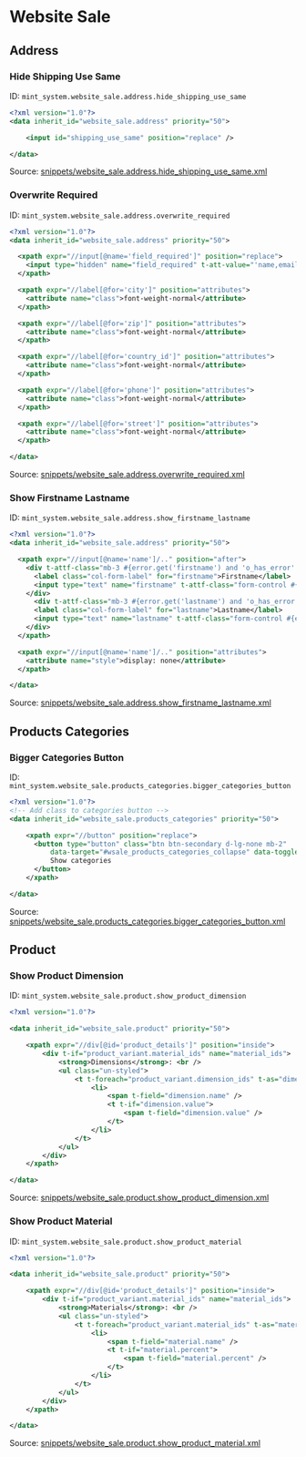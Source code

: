 # Website Sale
## Address  
### Hide Shipping Use Same  
ID: `mint_system.website_sale.address.hide_shipping_use_same`  
```xml
<?xml version="1.0"?>
<data inherit_id="website_sale.address" priority="50">

    <input id="shipping_use_same" position="replace" />

</data>
```
Source: [snippets/website_sale.address.hide_shipping_use_same.xml](https://github.com/Mint-System/Odoo-Build/tree/14.0/snippets/website_sale.address.hide_shipping_use_same.xml)

### Overwrite Required  
ID: `mint_system.website_sale.address.overwrite_required`  
```xml
<?xml version="1.0"?>
<data inherit_id="website_sale.address" priority="50">

  <xpath expr="//input[@name='field_required']" position="replace">
    <input type="hidden" name="field_required" t-att-value="'name,email'" />
  </xpath>

  <xpath expr="//label[@for='city']" position="attributes">
    <attribute name="class">font-weight-normal</attribute>
  </xpath>

  <xpath expr="//label[@for='zip']" position="attributes">
    <attribute name="class">font-weight-normal</attribute>
  </xpath>

  <xpath expr="//label[@for='country_id']" position="attributes">
    <attribute name="class">font-weight-normal</attribute>
  </xpath>

  <xpath expr="//label[@for='phone']" position="attributes">
    <attribute name="class">font-weight-normal</attribute>
  </xpath>

  <xpath expr="//label[@for='street']" position="attributes">
    <attribute name="class">font-weight-normal</attribute>
  </xpath>

</data>

```
Source: [snippets/website_sale.address.overwrite_required.xml](https://github.com/Mint-System/Odoo-Build/tree/14.0/snippets/website_sale.address.overwrite_required.xml)

### Show Firstname Lastname  
ID: `mint_system.website_sale.address.show_firstname_lastname`  
```xml
<?xml version="1.0"?>
<data inherit_id="website_sale.address" priority="50">

  <xpath expr="//input[@name='name']/.." position="after">
    <div t-attf-class="mb-3 #{error.get('firstname') and 'o_has_error' or ''} col-lg-12 div_firstname">
      <label class="col-form-label" for="firstname">Firstname</label>
      <input type="text" name="firstname" t-attf-class="form-control #{error.get('firstname') and 'is-invalid' or ''}" t-att-value="'firstname' in checkout and checkout['firstname']"/>
    </div>
      <div t-attf-class="mb-3 #{error.get('lastname') and 'o_has_error' or ''} col-lg-12 div_lastname">
      <label class="col-form-label" for="lastname">Lastname</label>
      <input type="text" name="lastname" t-attf-class="form-control #{error.get('lastname') and 'is-invalid' or ''}" t-att-value="'lastname' in checkout and checkout['lastname']"/>
    </div>
  </xpath>

  <xpath expr="//input[@name='name']/.." position="attributes">
    <attribute name="style">display: none</attribute>
  </xpath>

</data>

```
Source: [snippets/website_sale.address.show_firstname_lastname.xml](https://github.com/Mint-System/Odoo-Build/tree/14.0/snippets/website_sale.address.show_firstname_lastname.xml)

## Products Categories  
### Bigger Categories Button  
ID: `mint_system.website_sale.products_categories.bigger_categories_button`  
```xml
<?xml version="1.0"?>
<!-- Add class to categories button -->
<data inherit_id="website_sale.products_categories" priority="50">

    <xpath expr="//button" position="replace">
      <button type="button" class="btn btn-secondary d-lg-none mb-2"
          data-target="#wsale_products_categories_collapse" data-toggle="collapse">
          Show categories
      </button>
    </xpath>

</data>

```
Source: [snippets/website_sale.products_categories.bigger_categories_button.xml](https://github.com/Mint-System/Odoo-Build/tree/14.0/snippets/website_sale.products_categories.bigger_categories_button.xml)

## Product  
### Show Product Dimension  
ID: `mint_system.website_sale.product.show_product_dimension`  
```xml
<?xml version="1.0"?>

<data inherit_id="website_sale.product" priority="50">

    <xpath expr="//div[@id='product_details']" position="inside">
        <div t-if="product_variant.material_ids" name="material_ids">
            <strong>Dimensions</strong>: <br />
            <ul class="un-styled">
                <t t-foreach="product_variant.dimension_ids" t-as="dimension">
                    <li>
                        <span t-field="dimension.name" />
                        <t t-if="dimension.value">
                            <span t-field="dimension.value" />
                        </t>
                    </li>
                </t>
            </ul>
        </div>
    </xpath>

</data>
```
Source: [snippets/website_sale.product.show_product_dimension.xml](https://github.com/Mint-System/Odoo-Build/tree/14.0/snippets/website_sale.product.show_product_dimension.xml)

### Show Product Material  
ID: `mint_system.website_sale.product.show_product_material`  
```xml
<?xml version="1.0"?>

<data inherit_id="website_sale.product" priority="50">

    <xpath expr="//div[@id='product_details']" position="inside">
        <div t-if="product_variant.material_ids" name="material_ids">
            <strong>Materials</strong>: <br />
            <ul class="un-styled">
                <t t-foreach="product_variant.material_ids" t-as="material">
                    <li>
                        <span t-field="material.name" />
                        <t t-if="material.percent">
                            <span t-field="material.percent" />
                        </t>
                    </li>
                </t>
            </ul>
        </div>
    </xpath>

</data>
```
Source: [snippets/website_sale.product.show_product_material.xml](https://github.com/Mint-System/Odoo-Build/tree/14.0/snippets/website_sale.product.show_product_material.xml)


